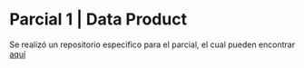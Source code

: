 # Parcial 1 | Data Product

Se realizó un repositorio específico para el parcial, el cual pueden encontrar [aquí](https://github.com/RicardoPineda2301/Shiny-Docker)
